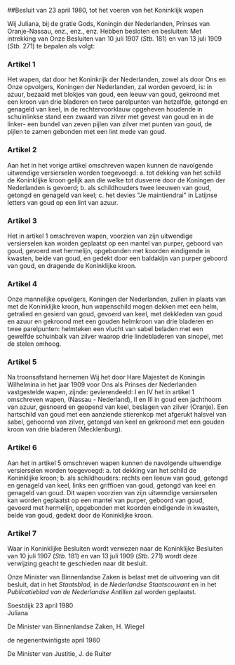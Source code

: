 <meta http-equiv='Content-Type' content='text/html; charset=utf-8' />

##Besluit van 23 april 1980, tot het voeren van het Koninklijk wapen

Wij Juliana, bij de gratie Gods, Koningin der Nederlanden, Prinses van Oranje-Nassau, enz., enz., enz.
Hebben besloten en besluiten: Met intrekking van Onze Besluiten van 10 juli 1907 (*Stb.* 181) en van 13 juli 1909 (*Stb.* 271) te bepalen als volgt:    

### Artikel  1  

Het wapen, dat door het Koninkrijk der Nederlanden, zowel als door Ons en Onze opvolgers, Koningen der Nederlanden, zal worden gevoerd, is: in azuur, bezaaid met blokjes van goud, een leeuw van goud, gekroond met een kroon van drie bladeren en twee parelpunten van hetzelfde, getongd en genageld van keel, in de rechtervoorklauw opgeheven houdende in schuinlinkse stand een zwaard van zilver met gevest van goud en in de linker- een bundel van zeven pijlen van zilver met punten van goud, de pijlen te zamen gebonden met een lint mede van goud.  

### Artikel  2  

Aan het in het vorige artikel omschreven wapen kunnen de navolgende uitwendige versierselen worden toegevoegd: a. tot dekking van het schild de Koninklijke kroon gelijk aan die welke tot dusverre door de Koningen der Nederlanden is gevoerd; b. als schildhouders twee leeuwen van goud, getongd en genageld van keel; c. het devies "Je maintiendrai" in Latijnse letters van goud op een lint van azuur.  

### Artikel  3  

Het in artikel 1 omschreven wapen, voorzien van zijn uitwendige versierselen kan worden geplaatst op een mantel van purper, geboord van goud, gevoerd met hermelijn, opgebonden met koorden eindigende in kwasten, beide van goud, en gedekt door een baldakijn van purper geboord van goud, en dragende de Koninklijke kroon.  

### Artikel  4  

Onze mannelijke opvolgers, Koningen der Nederlanden, zullen in plaats van met de Koninklijke kroon, hun wapenschild mogen dekken met een helm, getralied en gesierd van goud, gevoerd van keel, met dekkleden van goud en azuur en gekroond met een gouden helmkroon van drie bladeren en twee parelpunten: helmteken een vlucht van sabel beladen met een gewelfde schuinbalk van zilver waarop drie lindebladeren van sinopel, met de stelen omhoog.  

### Artikel  5  

Na troonsafstand hernemen Wij het door Hare Majesteit de Koningin Wilhelmina in het jaar 1909 voor Ons als Prinses der Nederlanden vastgestelde wapen, zijnde: gevierendeeld: I en IV het in artikel 1 omschreven wapen, (Nassau - Nederland), II en III in goud een jachthoorn van azuur, gesnoerd en geopend van keel, beslagen van zilver (Oranje). Een hartschild van goud met een aanziende stierenkop met afgerukt halsvel van sabel, gehoornd van zilver, getongd van keel en gekroond met een gouden kroon van drie bladeren (Mecklenburg).  

### Artikel  6  

Aan het in artikel 5 omschreven wapen kunnen de navolgende uitwendige versierselen worden toegevoegd: a. tot dekking van het schild de Koninklijke kroon; b. als schildhouders: rechts een leeuw van goud, getongd en genageld van keel, links een griffioen van goud, getongd van keel en genageld van goud. Dit wapen voorzien van zijn uitwendige versierselen kan worden geplaatst op een mantel van purper, geboord van goud, gevoerd met hermelijn, opgebonden met koorden eindigende in kwasten, beide van goud, gedekt door de Koninklijke kroon.  

### Artikel  7  

Waar in Koninklijke Besluiten wordt verwezen naar de Koninklijke Besluiten van 10 juli 1907 (*Stb.* 181) en van 13 juli 1909 (*Stb.* 271) wordt deze verwijzing geacht te geschieden naar dit besluit.  

Onze Minister van Binnenlandse Zaken is belast met de uitvoering van dit besluit, dat in het *Staatsblad*, in de *Nederlandse Staatscourant* en in het *Publicatieblad van de Nederlandse Antillen* zal worden geplaatst.   

Soestdijk 
23 april 1980  
Juliana  

De Minister van Binnenlandse Zaken, 
H. Wiegel   

de negenentwintigste april 1980 

De Minister van Justitie, 
J. de Ruiter    
